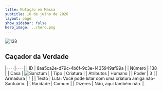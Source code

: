 ```yaml
---
title: Mutação em Massa
subtitle: 10 de julho de 2020
layout: page
show_sidebar: false
hero_image: ../hero.png
---
```


![138](https://cdn.keyforgegame.com/media/card_front/pt/479_138_3P53Q58527VG_pt.png)

## Caçador da Verdade

|----|----|
| ID | 8aa5ca2e-d79c-4b6f-9c3e-1435949af99a |
| Número | 138 |
| Casa | ![Sanctum](https://archonarcana.com/images/thumb/c/c7/Sanctum.png/22px-Sanctum.png "Santuário") |
| Tipo | Criatura |
| Atributos | Humano |
| Poder | 3 |
| Armadura | 1 |
| Texto | Luta: Você pode lutar com uma criatura amiga não-Santuário. |
| Raridade | Comum |
| Dizeres | Não, aqui também não. |
